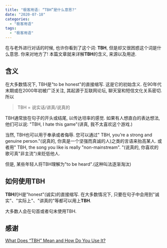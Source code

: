```yaml
---
title: "极客用语: “TBH”是什么意思?"
date: "2020-07-18"
categories: 
  - "极客用语"
tags: 
  - "极客用语"
---
```


在与老外进行对话的时候, 也许你看到了这个词: **TBH**, 但是却又很困惑这个词是什么意思. 你来对地方了! 本篇文章就来详解**TBH**的含义, 来源以及用途.

## 含义

在大多数情况下, TBH是"to be honest"的直接缩写. 这是它的初始含义. 在90年代末期或在2000年初被广泛关注, 其起源于互联网论坛, 聊天室和短信文化关系密切. 所以

> TBH = 说实话/讲真/说真的

TBH通常放在句子的开头或结尾, 以传达坦率的感觉. 如果有人想直白的表达想法, 他们可以说: "TBH, I hate this game"(讲真, 我不太喜欢这个游戏.)

当然, TBH也可以用于奉承或者侮辱. 您可以通过" TBH, you’re a strong and genuine person."(说真的, 你真是一个坚强而真诚的人)之类的言语来抬高某人. 或者用" TBH, the song you like is really "non-mainstream". "(说真的, 你喜欢的歌可真"非主流")来贬低他人.

但是, 某些年轻人将TBH理解为"to be heard".(这种叫法逐渐淘汰)

## 如何使用TBH

**TBH**的H是"honest"(诚实)的直接缩写. 在大多数情况下, 只要在句子中会用到"诚实"、"实际上"、"讲真的"等都可以用上**TBH**.

大多数人会在句首或者句末使用TBH.

## 感谢

[What Does “TBH” Mean and How Do You Use It?](https://www.howtogeek.com/447760/what-does-tbh-mean-and-how-do-you-use-it/)
